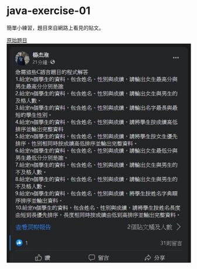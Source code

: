 # java-exercise-01

<p>簡單小練習，題目來自網路上看見的貼文。</p>

<a href="https://www.facebook.com/init.kobeengineer/photos/a.1416496745064002/4073754216004895/" target="_blank">原始題目</a>
<br />
<img src="question/img1.png" />